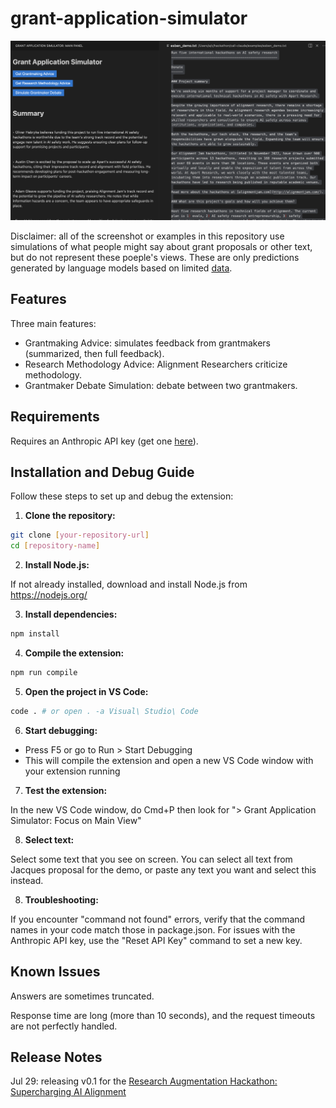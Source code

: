 # grant-application-simulator

![Interface](media/demo.png)

Disclaimer: all of the screenshot or examples in this repository use simulations of what people might say about grant proposals or other text, but do not represent these poeple's views. These are only predictions generated by language models based on limited [data](src/prompts).

## Features

Three main features:
- Grantmaking Advice: simulates feedback from grantmakers (summarized, then full feedback).
- Research Methodology Advice: Alignment Researchers criticize methodology.
- Grantmaker Debate Simulation: debate between two grantmakers.

## Requirements

Requires an Anthropic API key (get one [here]([url](https://docs.anthropic.com/en/api/getting-started))).

## Installation and Debug Guide

Follow these steps to set up and debug the extension:

1. **Clone the repository:**

```bash
git clone [your-repository-url]
cd [repository-name]
```

2. **Install Node.js:**

If not already installed, download and install Node.js from https://nodejs.org/

3. **Install dependencies:**

```bash
npm install
```

4. **Compile the extension:**
```bash
npm run compile
```

5. **Open the project in VS Code:**
```bash
code . # or open . -a Visual\ Studio\ Code
```

6. **Start debugging:**

- Press F5 or go to Run > Start Debugging
- This will compile the extension and open a new VS Code window with your extension running

7. **Test the extension:**

In the new VS Code window, do Cmd+P then look for "> Grant Application Simulator: Focus on Main View"

8. **Select text:**

Select some text that you see on screen. You can select all text from Jacques proposal for the demo, or paste any text you want and select this instead.



8. **Troubleshooting:**

If you encounter "command not found" errors, verify that the command names in your code match those in package.json.
For issues with the Anthropic API key, use the "Reset API Key" command to set a new key.

## Known Issues

Answers are sometimes truncated.

Response time are long (more than 10 seconds), and the request timeouts are not perfectly handled.

## Release Notes

Jul 29: releasing v0.1 for the [Research Augmentation Hackathon: Supercharging AI Alignment](https://www.apartresearch.com/event/research-augmentation-hackathon-supercharging-ai-alignment)
